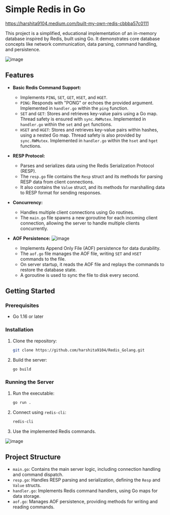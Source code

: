 # Simple Redis in Go

https://harshita9104.medium.com/built-my-own-redis-cbbba57c0111

This project is a simplified, educational implementation of an in-memory database inspired by Redis, built using Go. It demonstrates core database concepts like network communication, data parsing, command handling, and persistence.

![image](https://github.com/user-attachments/assets/99c0ebac-e87e-45b5-a1a3-0ae8071cf48d)


## Features

- **Basic Redis Command Support:**
  - Implements `PING`, `SET`, `GET`, `HSET`, and `HGET`.
  - `PING`: Responds with "PONG" or echoes the provided argument. Implemented in `handler.go` within the `ping` function.
  - `SET` and `GET`: Stores and retrieves key-value pairs using a Go map. Thread safety is ensured with `sync.RWMutex`. Implemented in `handler.go` within the `set` and `get` functions.
  - `HSET` and `HGET`: Stores and retrieves key-value pairs within hashes, using a nested Go map. Thread safety is also provided by `sync.RWMutex`. Implemented in `handler.go` within the `hset` and `hget` functions.
- **RESP Protocol:**
  - Parses and serializes data using the Redis Serialization Protocol (RESP).
  - The `resp.go` file contains the `Resp` struct and its methods for parsing RESP data from client connections.
  - It also contains the `Value` struct, and its methods for marshalling data to RESP format for sending responses.
- **Concurrency:**
  - Handles multiple client connections using Go routines.
  - The `main.go` file spawns a new goroutine for each incoming client connection, allowing the server to handle multiple clients concurrently.
- **AOF Persistence:**
![image](https://github.com/user-attachments/assets/d1230b38-8855-44b5-a0be-4d4b8739ffd0)

  - Implements Append Only File (AOF) persistence for data durability.
  - The `aof.go` file manages the AOF file, writing `SET` and `HSET` commands to the file.
  - On server startup, it reads the AOF file and replays the commands to restore the database state.
  - A goroutine is used to sync the file to disk every second.

## Getting Started

### Prerequisites

- Go 1.16 or later

### Installation

1.  Clone the repository:

    ```bash
    git clone https://github.com/harshita9104/Redis_Golang.git
    ```

2.  Build the server:

    ```bash
    go build
    ```

### Running the Server

1.  Run the executable:

    ```bash
    go run .
    ```

2.  Connect using `redis-cli`:

    ```bash
    redis-cli
    ```

3.  Use the implemented Redis commands.

![image](https://github.com/user-attachments/assets/e627ef8e-eb0a-4974-9a8d-81f3e3187aa5)


## Project Structure

- `main.go`: Contains the main server logic, including connection handling and command dispatch.
- `resp.go`: Handles RESP parsing and serialization, defining the `Resp` and `Value` structs.
- `handler.go`: Implements Redis command handlers, using Go maps for data storage.
- `aof.go`: Manages AOF persistence, providing methods for writing and reading commands.
